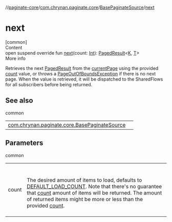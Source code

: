 //[paginate-core](../../../index.md)/[com.chrynan.paginate.core](../index.md)/[BasePaginateSource](index.md)/[next](next.md)



# next  
[common]  
Content  
open suspend override fun [next](next.md)(count: [Int](https://kotlinlang.org/api/latest/jvm/stdlib/kotlin/-int/index.html)): [PagedResult](../-paged-result/index.md)<[K](index.md), [T](index.md)>  
More info  


Retrieves the next [PagedResult](../-paged-result/index.md) from the [currentPage](current-page.md) using the provided [count](next.md) value, or throws a [PageOutOfBoundsException](../-page-out-of-bounds-exception/index.md) if there is no next page. When the value is retrieved, it will be dispatched to the SharedFlows for all subscribers before being returned.



## See also  
  
common  
  
| | |
|---|---|
| <a name="com.chrynan.paginate.core/BasePaginateSource/next/#kotlin.Int/PointingToDeclaration/"></a>[com.chrynan.paginate.core.BasePaginateSource](previous.md)| <a name="com.chrynan.paginate.core/BasePaginateSource/next/#kotlin.Int/PointingToDeclaration/"></a>|
  


## Parameters  
  
common  
  
| | |
|---|---|
| <a name="com.chrynan.paginate.core/BasePaginateSource/next/#kotlin.Int/PointingToDeclaration/"></a>count| <a name="com.chrynan.paginate.core/BasePaginateSource/next/#kotlin.Int/PointingToDeclaration/"></a><br><br>The desired amount of items to load, defaults to [DEFAULT_LOAD_COUNT](../-paginate-repository/-companion/-d-e-f-a-u-l-t_-l-o-a-d_-c-o-u-n-t.md). Note that there's no guarantee that [count](next.md) amount of items will be returned. The amount of returned items might be more or less than the provided [count](next.md).<br><br>|
  
  



